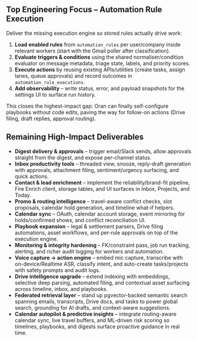 
## Top Engineering Focus – Automation Rule Execution
Deliver the missing execution engine so stored rules actually drive work:
1. **Load enabled rules** from `automation_rules` per user/company inside relevant workers (start with the Gmail poller after classification).
2. **Evaluate triggers & conditions** using the shared normaliser/condition evaluator on message metadata, triage state, labels, and priority scores.
3. **Execute actions** by reusing existing APIs/utilities (create tasks, assign lanes, queue approvals) and record outcomes in `automation_rule_executions`.
4. **Add observability** – write status, error, and payload snapshots for the settings UI to surface run history.

This closes the highest-impact gap: Oran can finally self-configure playbooks without code edits, paving the way for follow-on actions (Drive filing, draft replies, approval routing).

## Remaining High-Impact Deliverables
- **Digest delivery & approvals** – trigger email/Slack sends, allow approvals straight from the digest, and expose per-channel status.
- **Inbox productivity tools** – threaded view, snooze, reply-draft generation with approvals, attachment filing, sentiment/urgency surfacing, and quick actions.
- **Contact & lead enrichment** – implement the reliability/brand-fit pipeline, Fire Enrich client, storage tables, and UI surfaces in Inbox, Projects, and Today.
- **Promo & routing intelligence** – travel-aware conflict checks, slot proposals, calendar hold generation, and timeline what-if helpers.
- **Calendar sync** – OAuth, calendar account storage, event mirroring for holds/confirmed shows, and conflict reconciliation UI.
- **Playbook expansion** – legal & settlement parsers, Drive filing automations, asset workflows, and per-rule approvals on top of the execution engine.
- **Monitoring & integrity hardening** – FK/constraint pass, job run tracking, alerting, and richer audit logging for workers and automation.
- **Voice capture → action engine** – embed mic capture, transcribe with on-device/Realtime ASR, classify intent, and auto-create tasks/projects with safety prompts and audit logs.
- **Drive intelligence upgrade** – extend indexing with embeddings, selective deep parsing, automated filing, and contextual asset surfacing across timeline, inbox, and playbooks.
- **Federated retrieval layer** – stand up pgvector-backed semantic search spanning emails, transcripts, Drive docs, and tasks to power global search, grounding for AI drafts, and context-aware suggestions.
- **Calendar autopilot & predictive insights** – integrate routing-aware calendar sync, live travel buffers, and ML-driven risk scoring so timelines, playbooks, and digests surface proactive guidance in real time.
